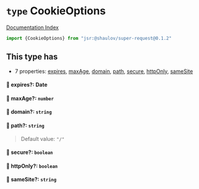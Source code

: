 # `type` CookieOptions

[Documentation Index](../README.md)

```ts
import {CookieOptions} from "jsr:@shaulov/super-request@0.1.2"
```

## This type has

- 7 properties:
[expires](#-expires-date),
[maxAge](#-maxage-number),
[domain](#-domain-string),
[path](#-path-string),
[secure](#-secure-boolean),
[httpOnly](#-httponly-boolean),
[sameSite](#-samesite-string)


#### 📄 expires?: Date



#### 📄 maxAge?: `number`



#### 📄 domain?: `string`



#### 📄 path?: `string`

> Default value: `"/"`



#### 📄 secure?: `boolean`



#### 📄 httpOnly?: `boolean`



#### 📄 sameSite?: `string`



